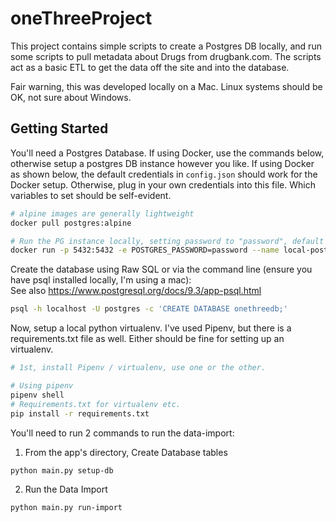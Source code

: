 # oneThreeProject

This project contains simple scripts to create a Postgres DB locally, and run some scripts to 
pull metadata about Drugs from drugbank.com. The scripts act as a basic ETL to get the data off the site
and into the database. 

Fair warning, this was developed locally on a Mac. Linux systems should be OK, not sure about Windows. 

## Getting Started

You'll need a Postgres Database. If using Docker, use the commands below, otherwise setup a postgres DB instance however you like.
If using Docker as shown below, the default credentials in `config.json` should work for the Docker setup. Otherwise, 
plug in your own credentials into this file. Which variables to set should be self-evident. 

```bash
# alpine images are generally lightweight
docker pull postgres:alpine

# Run the PG instance locally, setting password to "password", default user is "postgres"
docker run -p 5432:5432 -e POSTGRES_PASSWORD=password --name local-postgres -d postgres:alpine
```

Create the database using Raw SQL or via the command line (ensure you have psql installed locally, I'm using a mac):  
See also https://www.postgresql.org/docs/9.3/app-psql.html
```bash
psql -h localhost -U postgres -c 'CREATE DATABASE onethreedb;'
```

Now, setup a local python virtualenv. I've used Pipenv, but there is a requirements.txt file as well. Either should be fine for setting up an virtualenv. 
```bash
# 1st, install Pipenv / virtualenv, use one or the other. 

# Using pipenv
pipenv shell
# Requirements.txt for virtualenv etc. 
pip install -r requirements.txt
```

You'll need to run 2 commands to run the data-import:
1. From the app's directory, Create Database tables
```bash
python main.py setup-db
```
2. Run the Data Import
```bash
python main.py run-import
```

